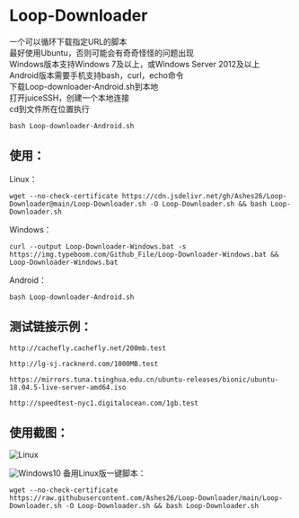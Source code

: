 # Loop-Downloader
一个可以循环下载指定URL的脚本<br>
最好使用Ubuntu，否则可能会有奇奇怪怪的问题出现<br>
Windows版本支持Windows 7及以上，或Windows Server 2012及以上<br>
Android版本需要手机支持bash，curl，echo命令<br>
下载Loop-downloader-Android.sh到本地<br>
打开juiceSSH，创建一个本地连接<br>
cd到文件所在位置执行
```
bash Loop-downloader-Android.sh
```
## 使用：
Linux：
```
wget --no-check-certificate https://cdn.jsdelivr.net/gh/Ashes26/Loop-Downloader@main/Loop-Downloader.sh -O Loop-Downloader.sh && bash Loop-Downloader.sh
```
Windows：
```
curl --output Loop-Downloader-Windows.bat -s https://img.typeboom.com/Github_File/Loop-Downloader-Windows.bat && Loop-Downloader-Windows.bat
```
Android：
```
bash Loop-downloader-Android.sh
```
## 测试链接示例：
```
http://cachefly.cachefly.net/200mb.test
```
```
http://lg-sj.racknerd.com/1000MB.test
```
```
https://mirrors.tuna.tsinghua.edu.cn/ubuntu-releases/bionic/ubuntu-18.04.5-live-server-amd64.iso
```
```
http://speedtest-nyc1.digitalocean.com/1gb.test
```
## 使用截图：
![Linux](https://img.typeboom.com/pic/%E5%B1%8F%E5%B9%95%E6%88%AA%E5%9B%BE%202021-06-07%20204858.png)

![Windows10](https://img.typeboom.com/pic/%E5%B1%8F%E5%B9%95%E6%88%AA%E5%9B%BE%202021-06-07%20205252.png)
备用Linux版一键脚本：
```
wget --no-check-certificate https://raw.githubusercontent.com/Ashes26/Loop-Downloader/main/Loop-Downloader.sh -O Loop-Downloader.sh && bash Loop-Downloader.sh
```
